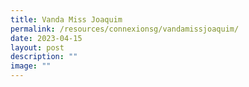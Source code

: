 ```yaml
---
title: Vanda Miss Joaquim
permalink: /resources/connexionsg/vandamissjoaquim/
date: 2023-04-15
layout: post
description: ""
image: ""
---
```


